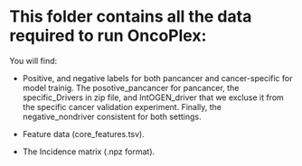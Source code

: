 # This folder contains all the data required to run OncoPlex:

You will find:

- Positive, and negative labels for both pancancer and cancer-specific for model trainig. The posotive_pancancer for pancancer, the specific_Drivers in zip file, and IntOGEN_driver that we excluse it from the specific cancer validation experiment. Finally, the negative_nondriver consistent for both settings. 

- Feature data (core_features.tsv). 

- The Incidence matrix (.npz format). 

